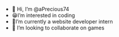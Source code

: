 - 👋 Hi, I’m @aPrecious74
- 😁I’m interested in coding
- 🌱I’m currently a website developer intern
- 💞️ I’m looking to collaborate on games

<!---
aPrecious74/aPrecious74 is a ✨ special ✨ repository because its `README.md` (this file) appears on your GitHub profile.
You can click the Preview link to take a look at your changes.
--->
